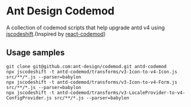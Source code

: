 # Ant Design Codemod

A collection of codemod scripts that help upgrade antd v4 using [jscodeshift](https://github.com/facebook/jscodeshift).(Inspired by [react-codemod](https://github.com/reactjs/react-codemod))

## Usage samples

```shell
git clone git@github.com:ant-design/codemod.git antd-codemod
npx jscodeshift -t antd-codemod/transforms/v3-Icon-to-v4-Icon.js src/**/*.js --parser=babylon
npx jscodeshift -t antd-codemod/transforms/v3-Icon-to-v4-Form.js src/**/*.js --parser=babylon
npx jscodeshift -t antd-codemod/transforms/v3-LocaleProvider-to-v4-ConfigProvider.js src/**/*.js --parser=babylon
```
